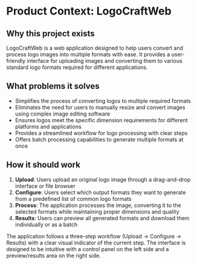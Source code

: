 # Product Context: LogoCraftWeb

## Why this project exists
LogoCraftWeb is a web application designed to help users convert and process logo images into multiple formats with ease. It provides a user-friendly interface for uploading images and converting them to various standard logo formats required for different applications.

## What problems it solves
- Simplifies the process of converting logos to multiple required formats
- Eliminates the need for users to manually resize and convert images using complex image editing software
- Ensures logos meet the specific dimension requirements for different platforms and applications
- Provides a streamlined workflow for logo processing with clear steps
- Offers batch processing capabilities to generate multiple formats at once

## How it should work
1. **Upload**: Users upload an original logo image through a drag-and-drop interface or file browser
2. **Configure**: Users select which output formats they want to generate from a predefined list of common logo formats
3. **Process**: The application processes the image, converting it to the selected formats while maintaining proper dimensions and quality
4. **Results**: Users can preview all generated formats and download them individually or as a batch

The application follows a three-step workflow (Upload → Configure → Results) with a clear visual indicator of the current step. The interface is designed to be intuitive with a control panel on the left side and a preview/results area on the right side.
